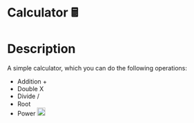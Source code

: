# Calculator 🖩
<h1>Description</h1>

  A simple calculator, which you can do the following operations:
- Addition +
- Double X
- Divide /
- Root <img src="https://upload.wikimedia.org/wikipedia/commons/thumb/a/ab/Root_symbol.svg/1200px-Root_symbol.svg.png" width=15 height=15>  </img>
- Power  <img src="https://cdn2.iconfinder.com/data/icons/mathematics-geometry/154/math-function-mathematical-x-power-n-512.png" width=19 height=19>  </img> 
